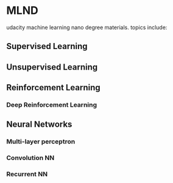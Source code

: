 # MLND
udacity machine learning nano degree materials. topics include:    
## Supervised Learning
## Unsupervised Learning
## Reinforcement Learning
### Deep Reinforcement Learning
## Neural Networks
### Multi-layer perceptron
### Convolution NN
### Recurrent NN
